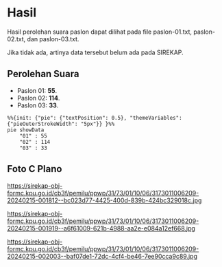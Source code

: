 # Hasil

Hasil perolehan suara paslon dapat dilihat pada file paslon-01.txt, paslon-02.txt, dan paslon-03.txt.

Jika tidak ada, artinya data tersebut belum ada pada SIREKAP.

## Perolehan Suara

 * Paslon 01: **55**.
 * Paslon 02: **114**.
 * Paslon 03: **33**.

```mermaid
%%{init: {"pie": {"textPosition": 0.5}, "themeVariables": {"pieOuterStrokeWidth": "5px"}} }%%
pie showData
    "01" : 55
    "02" : 114
    "03" : 33
```
## Foto C Plano

https://sirekap-obj-formc.kpu.go.id/cb3f/pemilu/ppwp/31/73/01/10/06/3173011006209-20240215-001812--bc023d77-4425-400d-839b-424bc329018c.jpg

https://sirekap-obj-formc.kpu.go.id/cb3f/pemilu/ppwp/31/73/01/10/06/3173011006209-20240215-001919--a6f61009-621b-4988-aa2e-e084a12ef668.jpg

https://sirekap-obj-formc.kpu.go.id/cb3f/pemilu/ppwp/31/73/01/10/06/3173011006209-20240215-002003--baf07de1-72dc-4cf4-be46-7ee90cca9c89.jpg
